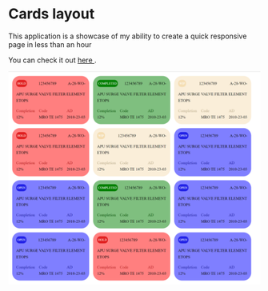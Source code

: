 # Cards layout
<p> This application is a showcase of my ability to create a quick responsive page in less than an hour<p>


 You can check it out [here ](https://esheleyni.github.io/cards/).


![Main board image](./src/assets/cards-screenshot.png) 
